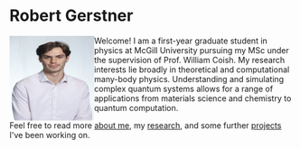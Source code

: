 # Robert Gerstner


<img src="./home_media/headshot1.jpg" alt="Headshot1" style="height:150px; width:150px; float:left;"> 
Welcome! I am a first-year graduate student in physics at McGill University pursuing my MSc under the supervision of Prof. William Coish. My research interests lie broadly in theoretical and computational many-body physics. Understanding and simulating complex quantum systems allows for a range of applications from materials science and chemistry to quantum computation.

Feel free to read more [about me](./about/index.md), my [research](./research/index.md), and some further [projects](./projects/index.md) I've been working on.